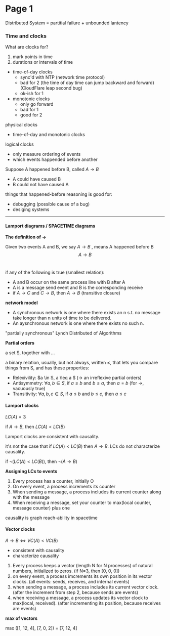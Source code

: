 # Page 1

Distributed System = partitial failure + unbounded lantency

### Time and clocks

What are clocks for?

1. mark points in time
2. durations or intervals of time

* time-of-day clocks
  * sync'd with NTP (network time protocol)
  * bad for 2 (the time of day time can jump backward and forward) (CloudFlare leap second bug)
  * ok-ish for 1
* monotonic clocks
  * only go forward
  * bad for 1
  * good for 2

physical clocks

* time-of-day and monotonic clocks

logical clocks

* only measure ordering of events
* which events happended before another

Suppose A happened before B, called $A \to B$

* A could have caused B
* B could not have caused A

things that happened-before reasoning is good for:

* debugging (possible cause of a bug)
* desiging systems

***

#### Lamport diagrams / SPACETIME diagrams

**The definition of $\to$**

Given two events A and B, we say $A \to B$ , means A happened before B $$A \to B$$​

if any of the following is true (smallest relation):

* A and B occur on the same process line with B after A
* A is a message send event and B is the corresponding receive
* if $A \to C$ and $C \to B$, then $A \to B$ (transitive closure)

**network model**

* A synchronous network is one where there exists an n s.t. no message take longer than n units of time to be delivered.
* An aysnchronous network is one where there exists no such n.

"partially synchronous" Lynch Distributed of Algorithms

**Partial orders**

a set S, together with ...

a binary relation, usually, but not always, written $\leq$, that lets you compare things from S, and has these properties:

* Relexivility: $a \in S, a \leq a $ ($\to$ an irreflexive partial orders)
* Antisymmetry: $\forall a, b \in S$, if $a \leq b$ and $b \leq a$, then $a = b$ (for $\to$, vacuously true)
* Transitivity: $\forall a, b, c \in S$, if $a \leq b$ and $b \leq c$, then $a \leq c$

#### Lamport clocks

$LC(A) = 3$

if $A \to B$, then $LC(A) < LC(B)$

Lamport clocks are consistent with causality.

it's not the case that if $LC(A) < LC(B)$ then $A \to B$. LCs do not characterize causality.

if $\lnot(LC(A) < LC(B))$, then $\lnot(A \to B)$

**Assigning LCs to events**

1. Every process has a counter, initially O
2. On every event, a process increments its counter
3. When sending a message, a process includes its current counter along with the message
4. When receiving a message, set your counter to max(local counter, message counter) plus one

causality is graph reach-ability in spacetime

#### Vector clocks

$A \to B \Leftrightarrow VC(A) < VC(B)$

* consistent with causality
* characterize causality

1. Every process keeps a vector (length N for N processes) of natural numbers, initialized to zeros. (if N=3, then \[0, 0, 0])
2. on every event, a process imcrements its own position in its vector clocks. (all events: sends, receives, and internal events)
3. when sending a message, a process includes its current vector clock. (after the increment from step 2, because sends are events)
4. when receiving a message, a process updates its vector clock to max(local, received). (after incrementing its position, because receives are events)

**max of vectors**

max (\[1, 12, 4], \[7, 0, 2]) = \[7, 12, 4]
